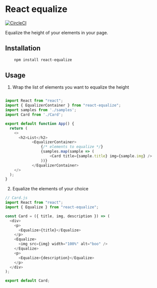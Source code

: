 # React equalize
[![CircleCI](https://circleci.com/gh/neomaxzero/react-equalize.svg?style=shield)](https://circleci.com/gh/neomaxzero/react-equalize)

Equalize the height of your elements in your page. 

## Installation

```bash
    npm install react-equalize
```

## Usage

1. Wrap the list of elements you want to equalize the height

```javascript

import React from "react";
import { EqualizerContainer } from "react-equalize";
import samples from './samples';
import Card from './Card';

export default function App() {
  return (
    <>
      <h2>List</h2>
			<EqualizerContainer>
				{/* elements to equalize */}
				{samples.map(sample => (
					<Card title={sample.title} img={sample.img} />
				))}
			</EqualizerContainer>
    </>
  );
}

```

2. Equalize the elements of your choice
```javascript
// Card.js
import React from "react";
import { Equalize } from "react-equalize";

const Card = ({ title, img, description }) => (
  <div>
    <p>
      <Equalize>{title}</Equalize>
    </p>
    <Equalize>
      <img src={img} width="100%" alt="boo" />
    </Equalize>
    <p>
      <Equalize>{description}</Equalize>
    </p>
  </div>
);

export default Card;

```

